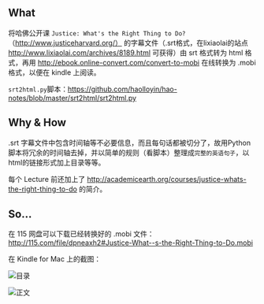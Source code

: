 ## What 

将哈佛公开课 `Justice: What's the Right Thing to Do?`（http://www.justiceharvard.org/） 的字幕文件（.srt格式，在lixiaolai的站点 http://www.lixiaolai.com/archives/8189.html 可获得）由 srt 格式转为 html 格式，再用 http://ebook.online-convert.com/convert-to-mobi 在线转换为 .mobi 格式，以便在 kindle 上阅读。

`srt2html.py`脚本：https://github.com/haolloyin/hao-notes/blob/master/srt2html/srt2html.py

## Why & How 

.srt 字幕文件中包含时间轴等不必要信息，而且每句话都被切分了，故用Python脚本将冗余的时间轴去掉，并以简单的规则（看脚本）整理成`完整的英语句子`，以html的链接形式加上目录等等。

每个 Lecture 前还加上了 http://academicearth.org/courses/justice-whats-the-right-thing-to-do 的简介。

## So... 

在 115 网盘可以下载已经转换好的 .mobi 文件：
http://115.com/file/dpneaxh2#Justice-What--s-the-Right-Thing-to-Do.mobi 

在 Kindle for Mac 上的截图： 

![目录](https://github.com/haolloyin/hao-notes/raw/master/srt2html/table_of_contents.png)

![正文](https://github.com/haolloyin/hao-notes/raw/master/srt2html/lecture_contents.png) 